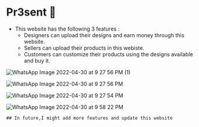 # Pr3sent 🎁
- This website has the following 3 features :
    - Designers can upload their designs and earn money through this website.
    - Sellers can upload their products in this webiste.
    - Customers can customize their products using the designs available and buy it.


![WhatsApp Image 2022-04-30 at 9 27 56 PM (1)](https://user-images.githubusercontent.com/94191086/166120082-27213c1e-4584-457e-96de-af2b99b21d46.jpeg)


![WhatsApp Image 2022-04-30 at 9 27 56 PM](https://user-images.githubusercontent.com/94191086/166120076-d3e550bb-166e-408d-9963-8f66e49ecfc1.jpeg)

![WhatsApp Image 2022-04-30 at 9 27 54 PM](https://user-images.githubusercontent.com/94191086/166120090-28b79867-cbdf-4be1-96fa-e16913a01a69.jpeg)


![WhatsApp Image 2022-04-30 at 9 58 22 PM](https://user-images.githubusercontent.com/94191086/166120097-5b880dd4-3664-4122-92f5-32670e6db4f2.jpeg)

    ## In future,I might add more features and update this website
